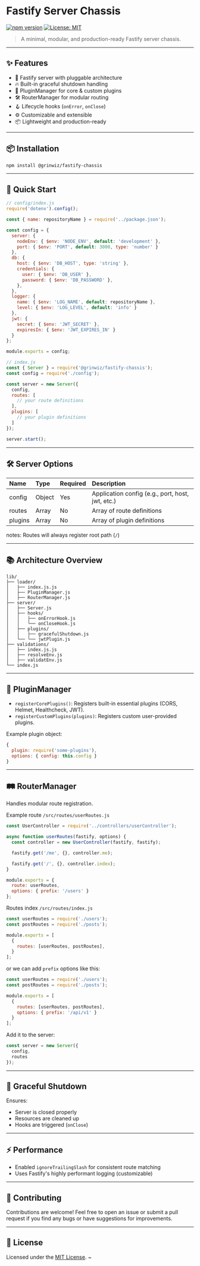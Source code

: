 # Fastify Server Chassis

[![npm version](https://img.shields.io/npm/v/@grinwiz/fastify-chassis.svg)](https://www.npmjs.com/package/@grinwiz/fastify-chassis)
[![License: MIT](https://img.shields.io/badge/license-MIT-green.svg)](LICENSE)

> A minimal, modular, and production-ready Fastify server chassis.

---

## ✨ Features

- 🚀 Fastify server with pluggable architecture
- 🔥 Built-in graceful shutdown handling
- 🧩 PluginManager for core & custom plugins
- 🛠️ RouterManager for modular routing
- 🪝 Lifecycle hooks (`onError`, `onClose`)
- ⚙️ Customizable and extensible
- 📦 Lightweight and production-ready

---

## 📦 Installation

```bash
npm install @grinwiz/fastify-chassis
```

---

## 🚀 Quick Start
```javascript
// config/index.js
require('dotenv').config();

const { name: repositoryName } = require('../package.json');

const config = {
  server: {
    nodeEnv: { $env: 'NODE_ENV', default: 'development' },
    port: { $env: 'PORT', default: 3000, type: 'number' }
  },
  db: {
    host: { $env: 'DB_HOST', type: 'string' },
    credentials: {
      user: { $env: 'DB_USER' },
      password: { $env: 'DB_PASSWORD' },
    },
  },
  logger: {
    name: { $env: 'LOG_NAME', default: repositoryName },
    level: { $env: 'LOG_LEVEL', default: 'info' }
  },
  jwt: {
    secret: { $env: 'JWT_SECRET' },
    expiresIn: { $env: 'JWT_EXPIRES_IN' }
  }
};

module.exports = config;
```

```javascript
// index.js
const { Server } = require('@grinwiz/fastify-chassis');
const config = require('./config');

const server = new Server({
  config,
  routes: [
    // your route definitions
  ],
  plugins: [
    // your plugin definitions
  ]
});

server.start();
```

---

## 🛠️ Server Options

| Name     | Type    | Required | Description                        |
|:---------|:--------|:---------|:-----------------------------------|
| config   | Object  | Yes      | Application config (e.g., port, host, jwt, etc.) |
| routes   | Array   | No       | Array of route definitions         |
| plugins  | Array   | No       | Array of plugin definitions        |

notes: Routes will always register root path (`/`)

---

## 📚 Architecture Overview

```plaintext
lib/
├── loader/
│   ├── index.js.js
│   ├── PluginManager.js
│   ├── RouterManager.js
├── server/
│   ├── Server.js
│   ├── hooks/
│   │   ├── onErrorHook.js
│   │   └── onCloseHook.js
│   ├── plugins/
│   │   ├── gracefulShutdown.js
│   └── └── jwtPlugin.js
├── validations/
│   ├── index.js.js
│   ├── resolveEnv.js
│   ├── validatEnv.js
└── index.js
```

---

## 🔌 PluginManager

- `registerCorePlugins()`: Registers built-in essential plugins (CORS, Helmet, Healthcheck, JWT).
- `registerCustomPlugins(plugins)`: Registers custom user-provided plugins.

Example plugin object:

```javascript
{
  plugin: require('some-plugins'),
  options: { config: this.config }
}
```

---

## 🛤️ RouterManager

Handles modular route registration.

Example route `/src/routes/userRoutes.js`

```javascript
const UserController = require('../controllers/userController');

async function userRoutes(fastify, options) {
  const controller = new UserController(fastify, fastify);

  fastify.get('/me', {}, controller.me);

  fastify.get('/', {}, controller.index);
}

module.exports = {
  route: userRoutes,
  options: { prefix: '/users' }
};
```
Routes index `/src/routes/index.js`
```javascript
const userRoutes = require('./users');
const postRoutes = require('./posts');

module.exports = [
  {
    routes: [userRoutes, postRoutes],
  }
];
```
or we can add `prefix` options like this:
```javascript
const userRoutes = require('./users');
const postRoutes = require('./posts');

module.exports = [
  {
    routes: [userRoutes, postRoutes],
    options: { prefix: '/api/v1' }
  }
];
```

Add it to the server:
```javascript
const server = new Server({
  config,
  routes
});
```

---

## 🛑 Graceful Shutdown

Ensures:
- Server is closed properly
- Resources are cleaned up
- Hooks are triggered (`onClose`)

---


## ⚡ Performance

- Enabled `ignoreTrailingSlash` for consistent route matching
- Uses Fastify's highly performant logging (customizable)

---

## 🤝 Contributing

Contributions are welcome! Feel free to open an issue or submit a pull request if you find any bugs or have suggestions for improvements.

---

## 📜 License

Licensed under the [MIT License](LICENSE).
~

